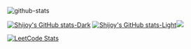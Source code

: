 ![github-stats](https://stats.dooboo.io/api/github-stats-advanced?login=ShijoyBharath)

[![Shijoy's GitHub stats-Dark](https://github-readme-stats.vercel.app/api?username=ShijoyBharath&show_icons=true&hide_border=true&theme=dark#gh-dark-mode-only)](https://github.com/anuraghazra/github-readme-stats#gh-dark-mode-only)
[![Shijoy's GitHub stats-Light](https://github-readme-stats.vercel.app/api?username=ShijoyBharath&show_icons=true&hide_border=true&theme=default#gh-light-mode-only)](https://github.com/anuraghazra/github-readme-stats#gh-light-mode-only)![](https://github-readme-stats.vercel.app/api/top-langs/?username=ShijoyBharath&hide_border=true&layout=donut&theme=dark#gh-dark-mode-only)


[![LeetCode Stats](https://leetcard.jacoblin.cool/shijoybharath8?ext=heatmap&border=0&radius=10&font=noto_sans)](https://leetcode.com/shijoybharath8)